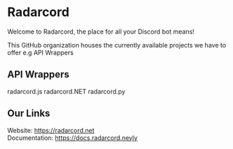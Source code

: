 # Radarcord

Welcome to Radarcord, the place for all your Discord bot means!

This GitHub organization houses the currently available projects we have to offer e.g API Wrappers

## API Wrappers

radarcord.js
radarcord.NET
radarcord.py

## Our Links

Website: https://radarcord.net  
Documentation: https://docs.radarcord.neyly
